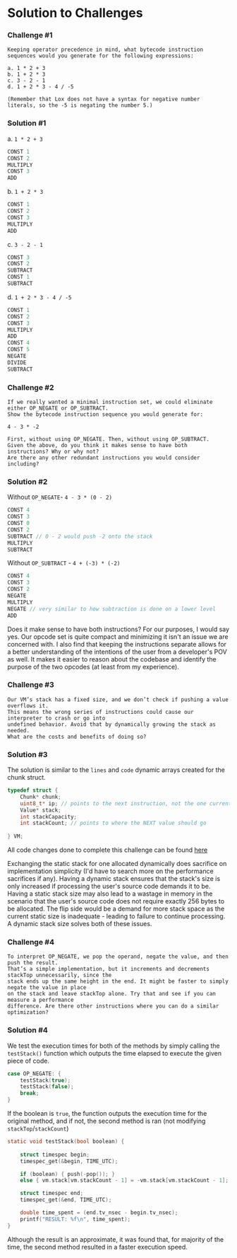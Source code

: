 # Solution to Challenges 

### Challenge #1
```
Keeping operator precedence in mind, what bytecode instruction sequences would you generate for the following expressions:

a. 1 * 2 + 3
b. 1 + 2 * 3
c. 3 - 2 - 1
d. 1 + 2 * 3 - 4 / -5

(Remember that Lox does not have a syntax for negative number literals, so the -5 is negating the number 5.)
```
### Solution #1 

a. `1 * 2 + 3`
```c++
CONST 1
CONST 2
MULTIPLY
CONST 3
ADD
```
b. `1 + 2 * 3` 
```c++
CONST 1
CONST 2
CONST 3
MULTIPLY
ADD
``` 
c. `3 - 2 - 1`
```c++
CONST 3
CONST 2
SUBTRACT
CONST 1
SUBTRACT
``` 
d. `1 + 2 * 3 - 4 / -5`

```c++
CONST 1
CONST 2
CONST 3
MULTIPLY
ADD
CONST 4
CONST 5
NEGATE
DIVIDE
SUBTRACT
``` 
### Challenge #2
```
If we really wanted a minimal instruction set, we could eliminate either OP_NEGATE or OP_SUBTRACT. 
Show the bytecode instruction sequence you would generate for: 

4 - 3 * -2

First, without using OP_NEGATE. Then, without using OP_SUBTRACT.
Given the above, do you think it makes sense to have both instructions? Why or why not? 
Are there any other redundant instructions you would consider including?
```
### Solution #2 

Without `OP_NEGATE`- `4 - 3 * (0 - 2)`
```c++
CONST 4
CONST 3
CONST 0 
CONST 2
SUBTRACT // 0 - 2 would push -2 onto the stack  
MULTIPLY
SUBTRACT
```
Without `OP_SUBTRACT` - `4 + (-3) * (-2)`
```c++
CONST 4 
CONST 3 
CONST 2 
NEGATE 
MULTIPLY 
NEGATE // very similar to how subtraction is done on a lower level
ADD
``` 
Does it make sense to have both instructions? For our purposes, I would say yes. Our opcode set is quite compact and minimizing it isn't an issue we are concerned with. 
I also find that keeping the instructions separate allows for a better understanding of the intentions of the user from a developer's POV as well. It makes it easier 
to reason about the codebase and identify the purpose of the two opcodes (at least from my experience). 

### Challenge #3 
```
Our VM’s stack has a fixed size, and we don’t check if pushing a value overflows it. 
This means the wrong series of instructions could cause our interpreter to crash or go into
undefined behavior. Avoid that by dynamically growing the stack as needed.
What are the costs and benefits of doing so?
```

### Solution #3
The solution is similar to the `lines` and `code` dynamic arrays created for the chunk struct. 
```c++
typedef struct {
	Chunk* chunk;
	uint8_t* ip; // points to the next instruction, not the one currently being handled
	Value* stack;
	int stackCapacity;
	int stackCount; // points to where the NEXT value should go
	
} VM;
```
All code changes done to complete this challenge can be found [here](https://github.com/JanatB/Bytecode-Virtual-Machine/commit/1328d354a6d45e8a60d66e20786a2b4d041fff25)

Exchanging the static stack for one allocated dynamically does sacrifice on implementation simplicity (I'd have to search more 
on the performance sacrifices if any). Having a dynamic stack ensures that the stack's size is only increased if processing the user's 
source code demands it to be. Having a static stack size may also lead to a wastage in memory in the scenario that the user's source code 
does not require exactly 256 bytes to be allocated. The flip side would be a demand for more stack space as the current static size is inadequate - 
leading to failure to continue processing. A dynamic stack size solves both of these issues.

### Challenge #4 

```
To interpret OP_NEGATE, we pop the operand, negate the value, and then push the result. 
That’s a simple implementation, but it increments and decrements stackTop unnecessarily, since the 
stack ends up the same height in the end. It might be faster to simply negate the value in place 
on the stack and leave stackTop alone. Try that and see if you can measure a performance
difference. Are there other instructions where you can do a similar optimization?
``` 
 
### Solution #4 

We test the execution times for both of the methods by simply calling the `testStack()` function which outputs the time elapsed to execute the given piece of code.
```c
case OP_NEGATE: {
	testStack(true);
	testStack(false);
	break;
}
```
If the boolean is `true`, the function outputs the execution time for the original method, and if not, the second method is ran (not modifying `stackTop`/`stackCount`)
```c
static void testStack(bool boolean) {
	
	struct timespec begin;
	timespec_get(&begin, TIME_UTC);

	if (boolean) { push(-pop()); } 
	else { vm.stack[vm.stackCount - 1] = -vm.stack[vm.stackCount - 1]; }

	struct timespec end;
	timespec_get(&end, TIME_UTC);

	double time_spent = (end.tv_nsec - begin.tv_nsec);
	printf("RESULT: %f\n", time_spent);
}
```
Although the result is an approximate, it was found that, for majority of the time, the second method resulted in a faster execution speed. 
